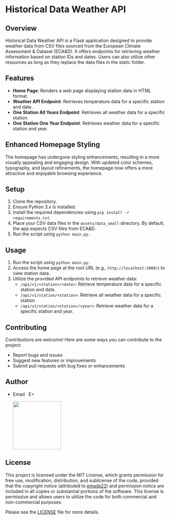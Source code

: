 # Historical Data Weather API

## Overview
Historical Data Weather API is a Flask application designed to provide weather data from CSV files sourced from the European Climate Assessment & Dataset (ECA&D). It offers endpoints for retrieving weather information based on station IDs and dates. Users can also utilize other resources as long as they replace the data files in the static folder.

## Features
- **Home Page**: Renders a web page displaying station data in HTML format. 
- **Weather API Endpoint**: Retrieves temperature data for a specific station and date.
- **One Station All Years Endpoint**: Retrieves all weather data for a specific station.
- **One Station One Year Endpoint**: Retrieves weather data for a specific station and year.

## Enhanced Homepage Styling
The homepage has undergone styling enhancements, resulting in a more visually appealing and engaging design. With updated color schemes, typography, and layout refinements, the homepage now offers a more attractive and enjoyable browsing experience.

## Setup
1. Clone the repository.
2. Ensure Python 3.x is installed.
3. Install the required dependencies using `pip install -r requirements.txt`.
4. Place your CSV data files in the `assets/data_small` directory. By default, the app expects CSV files from ECA&D.
5. Run the script using `python main.py`.

## Usage
1. Run the script using `python main.py`.
2. Access the home page at the root URL (e.g., `http://localhost:5000/`) to view station data.
3. Utilize the provided API endpoints to retrieve weather data:
   - `/api/v1/<station>/<date>`: Retrieve temperature data for a specific station and date.
   - `/api/v1/station/<station>`: Retrieve all weather data for a specific station.
   - `/api/v1/station/<station>/<year>`: Retrieve weather data for a specific station and year.

## Contributing
Contributions are welcome! Here are some ways you can contribute to the project:
- Report bugs and issues
- Suggest new features or improvements
- Submit pull requests with bug fixes or enhancements

## Author
- Emad &nbsp; E>
  
  [<img src="https://img.shields.io/badge/GitHub-Profile-blue?logo=github" width="150">](https://github.com/emads22)

## License
This project is licensed under the MIT License, which grants permission for free use, modification, distribution, and sublicense of the code, provided that the copyright notice (attributed to [emads22](https://github.com/emads22)) and permission notice are included in all copies or substantial portions of the software. This license is permissive and allows users to utilize the code for both commercial and non-commercial purposes.

Please see the [LICENSE](LICENSE) file for more details.